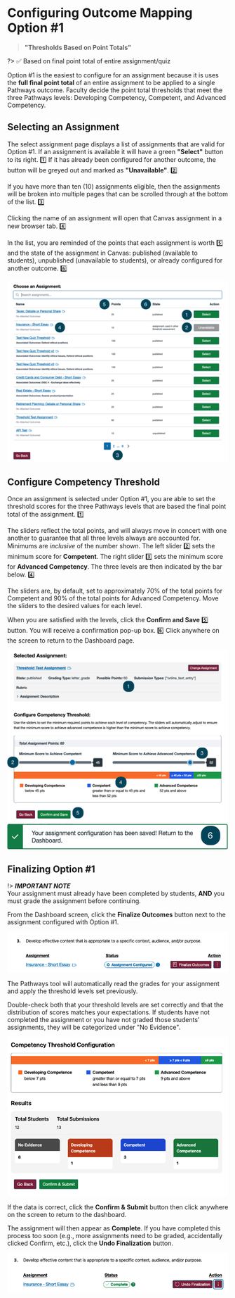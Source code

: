 # Configuring Outcome Mapping Option #1

> **"Thresholds Based on Point Totals"**

?> :white_check_mark: Based on final point total of entire assignment/quiz

Option #1 is the easiest to configure for an assignment because it is uses the **full final point total** of an entire assignment to be applied to a single Pathways outcome. Faculty decide the point total thresholds that meet the three Pathways levels: Developing Competency, Competent, and Advanced Competency.

## Selecting an Assignment

The select assignment page displays a list of assignments that are valid for Option #1.  If an assignment is available it will have a green **"Select"** button to its right. :one:  If it has already been configured for another outcome, the button will be greyed out and marked as **"Unavailable"**. :two:

If you have more than ten (10) assignments eligible, then the assignments will be broken into multiple pages that can be scrolled through at the bottom of the list. :three:

Clicking the name of an assignment will open that Canvas assignment in a new browser tab. :four:

In the list, you are reminded of the points that each assignment is worth :five: and the state of the assignment in Canvas: published (available to students), unpublished (unavailable to students), or already configured for another outcome. :six:

![Selecting an Assignment Guide](/_media/selectingassignment.png "Selecting an Assignment Guide")

## Configure Competency Threshold

Once an assignment is selected under Option #1, you are able to set the threshold scores for the three Pathways levels that are based the final point total of the assignment. :one:

The sliders reflect the total points, and will always move in concert with one another to guarantee that all three levels always are accounted for.  Minimums are *inclusive* of the number shown.  The left slider :two: sets the minimum score for **Competent**.  The right slider :three: sets the minimum score for **Advanced Competency**.  The three levels are then indicated by the bar below. :four:

The sliders are, by default, set to approximately 70% of the total points for Competent and 90% of the total points for Advanced Competency.  Move the sliders to the desired values for each level.

When you are satisfied with the levels, click the **Confirm and Save** :five: button.  You will receive a confirmation pop-up box. :six: Click anywhere on the screen to return to the Dashboard page.

![Configure Competency Guide](/_media/configurecompency.png "Configure Competency Guide")
![Configuration Confirmation Pop-Up](/_media/configurationconfirm.png "Configuration Confirmation Pop-Up")

## Finalizing Option #1

!> ***IMPORTANT NOTE***  
Your assignment must already have been completed by students, **AND** you must grade the assignment before continuing.

From the Dashboard screen, click the **Finalize Outcomes** button next to the assignment configured with Option #1.

![Begin finalizing option 1](/_media/finalizeoption1.png "Begin finalizing option 1")

The Pathways tool will automatically read the grades for your assignment and apply the threshold levels set previously.

Double-check both that your threshold levels are set correctly and that the distribution of scores matches your expectations. If students have not completed the assignment or you have not graded those students' assignments, they will be categorized under "No Evidence".

![Confirming option 1 setup](/_media/confirmoption1.png "Confirming option 1 setup")

If the data is correct, click the **Confirm & Submit** button then click anywhere on the screen to return to the dashboard.

The assignment will then appear as **Complete**.  If you have completed this process too soon (e.g., more assignments need to be graded, accidentally clicked Confirm, etc.), click the **Undo Finalization** button.

![Option 1 complete](/_media/option1complete.png "Option 1 complete")